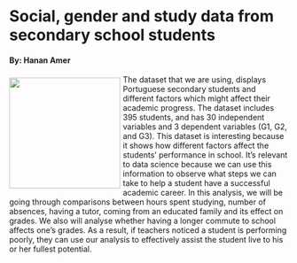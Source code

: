 # Social, gender and study data from secondary school students
#### By: Hanan Amer
<img width=200px style="float:left; margin: 5px 5px 0 0" src="https://foodallergycanada.ca/wp-content/uploads/iStock-471800567-768x512.jpg"></img> 

The dataset that we are using, displays Portuguese secondary students and different factors which might affect their academic progress. The dataset includes 395 students, and has 30 independent variables and 3 dependent variables (G1, G2, and G3). This dataset is interesting because it shows how different factors affect the students’ performance in school. It’s relevant to data science because we can use this information to observe what steps we can take to help a student have a successful academic career. In this analysis, we will be going through comparisons between hours spent studying, number of absences, having a tutor, coming from an educated family and its effect on grades. We also will analyse whether having a longer commute to school affects one’s grades. As a result, if teachers noticed a student is performing poorly, they can use our analysis to effectively assist the student live to his or her fullest potential.